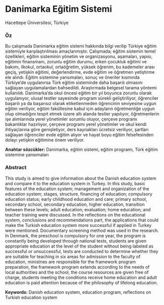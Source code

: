 # Danimarka Eğitim Sistemi

Hacettepe Üniversitesi, Türkiye

### Öz

Bu çalışmada Danimarka eğitim sistemi hakkında bilgi verilip Türkiye eğitim sistemiyle karşılaştırılması amaçlanmıştır. Çalışmada; eğitim sistemin temel özellikleri, eğitim sisteminin yönetim ve organizasyonu, aşamaları, yapısı, eğitimin finansmanı, zorunlu eğitim durumu, erken çocukluk eğitimi ve bakımı, ilkokul, ortaokul, ortaöğretim, yüksek öğrenim, bu kademeler arası geçiş, yetişkin eğitimi, değerlendirme, evde eğitim ve öğretmen yetiştirme ele alındı. Eğitim sistemine yansımaları, sonuç ve öneriler kısmında Türkiye’de uygulanırsa Türk eğitim sisteminde daha başarılı olmasını sağlayan uygulamalardan bahsedildi. Araştırmada belgesel tarama yöntemi kullanıldı. Danimarka’da okul öncesi eğitim bir yıl boyunca zorunlu olarak uygulanıyor, ulusal testler sayesinde program sürekli geliştiriliyor, öğrenciler başarılı ya da başarısız olarak etiketlenmeden öğrencinin seviyesine uygun eğitim veriliyor, eğitim fakültesine kabul için adayların öğretmenliğe uygun olup olmadığını tespit etmek üzere altı alanda testler yapılıyor, öğretmenlerin işe alımlarında yerel yönetimler sorumlu oluyor, çerçeve programı bakanlıklar hazırlıyor, çerçeve programı yerel yönetimler ve okul kendi ihtiyaçlarına göre genişletiyor, ders kaynakları ücretsiz veriliyor, şartları sağlayan öğrenciler evde eğitim alıyor ve hayat boyu eğitim felsefesinden dolayı yetişkin eğitimine önem veriliyor.

**Anahtar sözcükler:** Danimarka, eğitim sistemi, eğitim programı, Türk eğitim sistemine yansımaları

### Abstract

This study is aimed to give information about the Danish education system and compare it to the education system in Turkey. In this study, basic features of the education system; management and organization of the education system; stages, structure, financing of education; compulsory education status; early childhood education and care; primary school, secondary school, secondary education, higher education, transition between these levels; adult education; evaluation; home education; and teacher training were discussed. In the reflections on the educational system, conclusions and recommendations part, the applications that could make the Turkish education system more successful if applied in Turkey were mentioned. Documentary screening method was used in the research. In Denmark, the preschool is compulsory for one year, the program is constantly being developed through national tests, students are given appropriate education at the level of the student without being labeled as successful or unsuccessful, tests are conducted to determine whether they are suitable for teaching in six areas for admission to the faculty of education, ministries are responsible for the framework program preparation, the framework program extends according to the needs of local authorities and the school, the course resources are given free of charge, students meeting the conditions receive home education and adult education is paid attention because of the philosophy of lifelong education.

**Keywords:** Danish education system, education program, reflections on Turkish education system